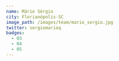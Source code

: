 ```yaml
---
name: Mário Sérgio
city: Florianópolis-SC
image_path: /images/team/mario_sergio.jpg
twitter: sergiomarioq
badges:
  - 03
  - 04
  - 05
---
```

